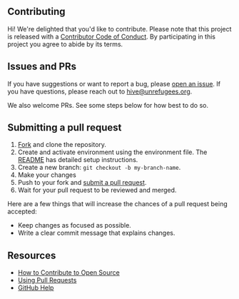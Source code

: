 ## Contributing

Hi! We're delighted that you'd like to contribute. Please note that this project is released with a [Contributor Code of Conduct](CODE_OF_CONDUCT.md). By participating in this project you agree to abide by its terms.

## Issues and PRs

If you have suggestions or want to report a bug, please [open an issue](https://github.com/USAFORUNHCRhive/turkana-grid-mapping/issues/new). If you have questions, please reach out to hive@unrefugees.org.

We also welcome PRs. See some steps below for how best to do so.

## Submitting a pull request

1. [Fork](https://github.com/USAFORUNHCRhive/turkana-grid-mapping/fork) and clone the repository.
1. Create and activate environment using the environment file. The [README](README.md) has detailed setup instructions.
1. Create a new branch: `git checkout -b my-branch-name`.
1. Make your changes
1. Push to your fork and [submit a pull request](https://github.com/USAFORUNHCRhive/turkana-grid-mapping/compare).
1. Wait for your pull request to be reviewed and merged.

Here are a few things that will increase the chances of a pull request being accepted:

- Keep changes as focused as possible.
- Write a clear commit message that explains changes.

## Resources

- [How to Contribute to Open Source](https://opensource.guide/how-to-contribute/)
- [Using Pull Requests](https://help.github.com/articles/about-pull-requests/)
- [GitHub Help](https://help.github.com)
